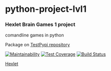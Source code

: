 # python-project-lvl1

### Hexlet Brain Games 1 project
comandline games in python

Package on [TestPypi repository](https://test.pypi.org/project/zed-chi-brain-games/)

[![Maintainability](https://api.codeclimate.com/v1/badges/91956ed851dd431eba78/maintainability)](https://codeclimate.com/github/Zed-chi/python-project-lvl1/maintainability)
[![Test Coverage](https://api.codeclimate.com/v1/badges/91956ed851dd431eba78/test_coverage)](https://codeclimate.com/github/Zed-chi/python-project-lvl1/test_coverage)
[![Build Status](https://travis-ci.org/Zed-chi/python-project-lvl1.svg?branch=master)](https://travis-ci.org/Zed-chi/python-project-lvl1)

 [Hexlet](https://hexlet.io/)


